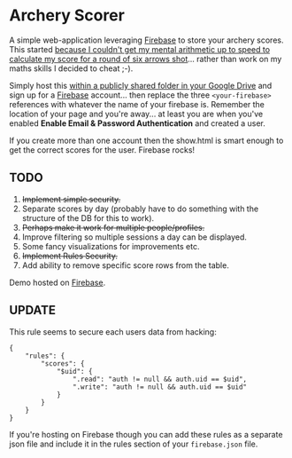 Archery Scorer
==============

A simple web-application leveraging [Firebase](https://www.firebase.com/) to store your archery scores. This started [because I couldn't get my mental arithmetic up to speed to calculate my score for a round of six arrows shot](http://drmsite.blogspot.co.uk/2014/08/archery-scorer-mental-arithmetic-isnt.html)... rather than work on my maths skills I decided to cheat ;-).

Simply host this [within a publicly shared folder in your Google Drive](https://support.google.com/drive/answer/2881970?hl=en) and sign up for a [Firebase](https://www.firebase.com/) account... then replace the three `<your-firebase>` references with whatever the name of your firebase is. Remember the location of your page and you're away... at least you are when you've enabled **Enable Email & Password Authentication** and created a user.

If you create more than one account then the show.html is smart enough to get the correct scores for the user. Firebase rocks!

TODO
----
1. ~~Implement simple security.~~
2. Separate scores by day (probably have to do something with the structure of the DB for this to work).
3. ~~Perhaps make it work for multiple people/profiles.~~
4. Improve filtering so multiple sessions a day can be displayed.
5. Some fancy visualizations for improvements etc.
6. ~~Implement Rules Security.~~
7. Add ability to remove specific score rows from the table.

Demo hosted on [Firebase](https://incandescent-fire-8185.firebaseapp.com/).

UPDATE
------

This rule seems to secure each users data from hacking:

    {
        "rules": {
            "scores": {
                "$uid": {
                    ".read": "auth != null && auth.uid == $uid",
                    ".write": "auth != null && auth.uid == $uid"
                }
            }
        }
    }

If you're hosting on Firebase though you can add these rules as a separate json file and include it in the rules section of your `firebase.json` file.
